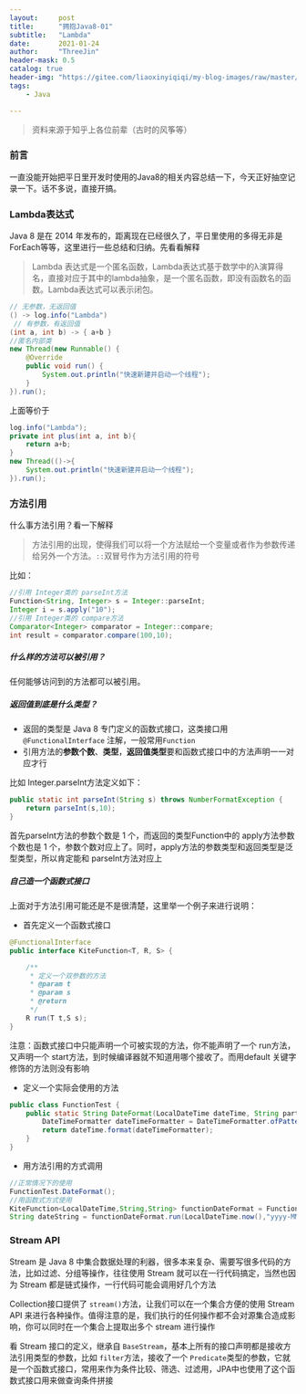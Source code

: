 ```yaml
---
layout:     post
title:      "拥抱Java8-01"
subtitle:   "Lambda"
date:       2021-01-24
author:     "ThreeJin"
header-mask: 0.5
catalog: true
header-img: "https://gitee.com/liaoxinyiqiqi/my-blog-images/raw/master/img/design-handler-bg.jpg"
tags:
    - Java

---
```

> 资料来源于知乎上各位前辈（古时的风筝等）

### 前言
一直没能开始把平日里开发时使用的Java8的相关内容总结一下，今天正好抽空记录一下。话不多说，直接开搞。
### Lambda表达式
Java 8 是在 2014 年发布的，距离现在已经很久了，平日里使用的多得无非是ForEach等等，这里进行一些总结和归纳。先看看解释

>Lambda 表达式是一个匿名函数，Lambda表达式基于数学中的λ演算得名，直接对应于其中的lambda抽象，是一个匿名函数，即没有函数名的函数。Lambda表达式可以表示闭包。

```java
// 无参数，无返回值
() -> log.info("Lambda")
 // 有参数，有返回值
(int a, int b) -> { a+b }
//匿名内部类
new Thread(new Runnable() {
    @Override
    public void run() {
        System.out.println("快速新建并启动一个线程");
    }
}).run();
```

上面等价于

```java
log.info("Lambda");
private int plus(int a, int b){
    return a+b;
}
new Thread(()->{
    System.out.println("快速新建并启动一个线程");
}).run();
```

### 方法引用
什么事方法引用？看一下解释

>方法引用的出现，使得我们可以将一个方法赋给一个变量或者作为参数传递给另外一个方法。`::`双冒号作为方法引用的符号

比如：

```java
//引用 Integer类的 parseInt方法
Function<String, Integer> s = Integer::parseInt;
Integer i = s.apply("10");
//引用 Integer类的 compare方法
Comparator<Integer> comparator = Integer::compare;
int result = comparator.compare(100,10);
```

##### 什么样的方法可以被引用？
任何能够访问到的方法都可以被引用。
##### 返回值到底是什么类型？
- 返回的类型是 Java 8 专门定义的函数式接口，这类接口用 `@FunctionalInterface` 注解，一般常用`Function`  
- 引用方法的**参数个数**、**类型**，**返回值类型**要和函数式接口中的方法声明一一对应才行

比如 Integer.parseInt方法定义如下：

```java
public static int parseInt(String s) throws NumberFormatException {
    return parseInt(s,10);
}
```

首先parseInt方法的参数个数是 1 个，而返回的类型Function中的 apply方法参数个数也是 1 个，参数个数对应上了。同时，apply方法的参数类型和返回类型是泛型类型，所以肯定能和 parseInt方法对应上

##### 自己造一个函数式接口
上面对于方法引用可能还是不是很清楚，这里举一个例子来进行说明：

- 首先定义一个函数式接口

```java
@FunctionalInterface
public interface KiteFunction<T, R, S> {

    /**
     * 定义一个双参数的方法
     * @param t
     * @param s
     * @return
     */
    R run(T t,S s);
}
```

注意：函数式接口中只能声明一个可被实现的方法，你不能声明了一个 run方法，又声明一个 start方法，到时候编译器就不知道用哪个接收了。而用default 关键字修饰的方法则没有影响

- 定义一个实际会使用的方法

```java
public class FunctionTest {
    public static String DateFormat(LocalDateTime dateTime, String partten) {
        DateTimeFormatter dateTimeFormatter = DateTimeFormatter.ofPattern(partten);
        return dateTime.format(dateTimeFormatter);
    }
}
```

- 用方法引用的方式调用

```java
//正常情况下的使用
FunctionTest.DateFormat();
//用函数式方式使用
KiteFunction<LocalDateTime,String,String> functionDateFormat = FunctionTest::DateFormat;
String dateString = functionDateFormat.run(LocalDateTime.now(),"yyyy-MM-dd HH:mm:ss");
```

### Stream API
Stream 是 Java 8 中集合数据处理的利器，很多本来复杂、需要写很多代码的方法，比如过滤、分组等操作，往往使用 Stream 就可以在一行代码搞定，当然也因为 Stream 都是链式操作，一行代码可能会调用好几个方法

Collection接口提供了 `stream()`方法，让我们可以在一个集合方便的使用 Stream API 来进行各种操作。值得注意的是，我们执行的任何操作都不会对源集合造成影响，你可以同时在一个集合上提取出多个 stream 进行操作

看 Stream 接口的定义，继承自 `BaseStream`，基本上所有的接口声明都是接收方法引用类型的参数，比如 `filter`方法，接收了一个 `Predicate`类型的参数，它就是一个函数式接口，常用来作为条件比较、筛选、过滤用，JPA中也使用了这个函数式接口用来做查询条件拼接

##### 